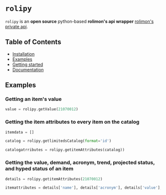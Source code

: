 # `rolipy`

`rolipy` is an **open source** python-based **rolimon's api wrapper** 
[rolimon's private api](http://rolimons.com).

## Table of Contents

* [Installation](#installation)
* [Examples](#Examples)
* [Getting started](#getting-started)
* [Documentation](#documentation)

## Examples

### Getting an item's value
```python
value = rolipy.getValue(21070012)
```
### Getting the item attributes to every item on the catalog
```python
itemdata = []

catalog = rolipy.getlimitedsCatalog(format='id')

catalogatrributes = rolipy.getitemAttributes(catalog))
```
### Getting the value, demand, acronym, trend, projected status, and hyped status of an item
```python
details = rolipy.getitemAttributes(21070012)

itemattributes = details['name'], details['acronym'], details['value'], details['demand'], details['trend'], details['projected'], details['hyped'])
```
